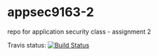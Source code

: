 # appsec9163-2
repo for application security class - assignment 2

Travis status:  [![Build Status](https://travis-ci.org/pjc509/appsec9163-2.svg?branch=master)](https://travis-ci.org/pjc509/appsec9163-2)


